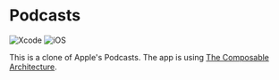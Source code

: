 # Podcasts

![Xcode](https://img.shields.io/badge/Xcode-12.0-blue.svg)
![iOS](https://img.shields.io/badge/iOS-14.0-orange.svg)

This is a clone of Apple's Podcasts. The app is using [The Composable Architecture](https://github.com/pointfreeco/swift-composable-architecture).
